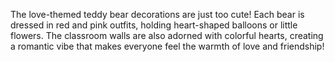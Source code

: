 The love-themed teddy bear decorations are just too cute! Each bear is dressed in red and pink outfits, holding heart-shaped balloons or little flowers. The classroom walls are also adorned with colorful hearts, creating a romantic vibe that makes everyone feel the warmth of love and friendship!